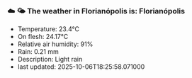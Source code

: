 ### ☁️ 🌤️  The weather in Florianópolis is: Florianópolis

- Temperature: 23.4°C
- On flesh: 24.17°C
- Relative air humidity: 91%
- Rain: 0.21 mm
- Description: Light rain
- last updated: 2025-10-06T18:25:58.071000
